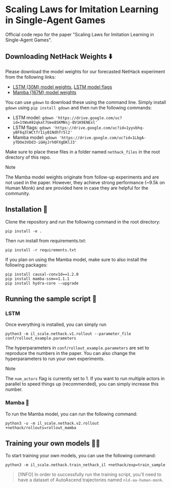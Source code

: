 # Scaling Laws for Imitation Learning in Single-Agent Games

Official code repo for the paper "Scaling Laws for Imitation Learning in Single-Agent Games".

## Downloading NetHack Weights ⬇️

Please download the model weights for our forecasted NetHack experiment from the following links:
- [LSTM (30M) model weights](https://drive.google.com/file/d/1tWxA92qkat7Uee8SKMNsj-BV1K9ENExl/view?usp=share_link), [LSTM model flags](https://drive.google.com/file/d/1yyvbhq-yBF6q3lWCtfrIiyB1NdhTr5l2/view?usp=share_link)
- [Mamba (167M) model weights](https://drive.google.com/file/d/1LbgA-yTDOe3VDd3-iGHyJrh0FXgDKlJ3/view?usp=share_link)

You can use `gdown` to download these using the command line. Simply install `gdown` using `pip install gdown` and then run the following commands:
- LSTM model: `gdown 'https://drive.google.com/uc?id=1tWxA92qkat7Uee8SKMNsj-BV1K9ENExl'`
- LSTM flags: `gdown 'https://drive.google.com/uc?id=1yyvbhq-yBF6q3lWCtfrIiyB1NdhTr5l2'`
- Mamba model: `gdown 'https://drive.google.com/uc?id=1LbgA-yTDOe3VDd3-iGHyJrh0FXgDKlJ3'`

Make sure to place these files in a folder named `nethack_files` in the root directory of this repo.
> [!NOTE]
> The Mamba model weights originate from follow-up experiments and are not used in the paper. 
> However, they achieve strong performance (~9.5k on Human Monk) and are provided here in case they are helpful for the community.

## Installation 🔌
Clone the repository and run the following command in the root directory:
```
pip install -e .
```

Then run install from requirements.txt:
``` 
pip install -r requirements.txt
```

If you plan on using the Mamba model, make sure to also install the following packages:
```
pip install causal-conv1d==1.2.0
pip install mamba-ssm==1.1.1
pip install hydra-core --upgrade
```

## Running the sample script 🚀

### LSTM
Once everything is installed, you can simply run
```
python3 -m il_scale.nethack.v1.rollout --parameter_file conf/rollout_example.parameters
```
The hyperparameters in `conf/rollout_example.parameters` are set to reproduce the numbers in the paper. You can also change the hyperparameters to run your own experiments.

> [!NOTE]
> The `num_actors` flag is currently set to 1. If you want to run multiple actors in parallel to speed things up (recommended), you can simply increase this number.

### Mamba 🐍

To run the Mamba model, you can run the following command:
```
python3 -u -m il_scale.nethack.v2.rollout +nethack/rollouts=rollout_mamba
```

## Training your own models 🏋️‍♂️
To start training your own models, you can use the following command:
```
python3 -m il_scale.nethack.train_nethack_il +nethack/exp=train_sample
```

> [!INFO]
> In order to successfully run the training script, you'll need to have a dataset of AutoAscend trajectories named `nld-aa-human-monk`. 

